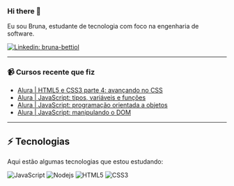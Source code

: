 ### Hi there 👋

Eu sou Bruna, estudante de tecnologia com foco na engenharia de software. 


[![Linkedin: bruna-bettiol](https://img.shields.io/badge/-Linkedin-blue?style=flat-square&logo=Linkedin&logoColor=white&link=https://www.linkedin.com/in/bruna-bettiol/)](https://www.linkedin.com/in/bruna-bettiol/)

____

### 📹 Cursos recente que fiz
- [Alura | HTML5 e CSS3 parte 4: avançando no CSS](https://cursos.alura.com.br/course/html5-css3-avancando-css)
- [Alura | JavaScript: tipos, variáveis e funções](https://cursos.alura.com.br/course/fundamentos-javascript-tipos-variaveis-funcoes)
- [Alura | JavaScript: programação orientada a objetos](https://cursos.alura.com.br/course/javascript-passos-programacao-orientada-objetos)
- [Alura | JavaScript: manipulando o DOM](https://cursos.alura.com.br/course/javascript-manipulando-dom)
____

## ⚡ Tecnologias

Aqui estão algumas tecnologias que estou estudando:

![JavaScript](https://img.shields.io/badge/-JavaScript-black?style=flat-square&logo=javascript)
![Nodejs](https://img.shields.io/badge/-Nodejs-339933?style=flat-square&logo=Node.js&logoColor=white)
![HTML5](https://img.shields.io/badge/-HTML5-E34F26?style=flat-square&logo=html5&logoColor=white)
![CSS3](https://img.shields.io/badge/-CSS3-1572B6?style=flat-square&logo=css3)
